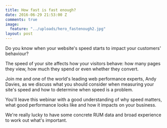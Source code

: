 ```yaml
---
title: How fast is fast enough?
date: 2016-06-29 21:53:00 Z
comments: true
image:
  feature: "../uploads/hero_fastenough2.jpg"
layout: post
---
```


Do you know when your website's speed starts to impact your customers' behaviour?

The speed of your site affects how your visitors behave: how many pages they view, how much they spend or even whether they convert.

Join me and one of the world's leading web performance experts, Andy Davies, as we discuss what you should consider when measuring your site's speed and how to determine when speed is a problem.

You'll leave this webinar with a good understanding of why speed matters, what good performance looks like and how it impacts on your business.

We're really lucky to have some concrete RUM data and broad experience to work out what's important.

<br/>

<script async class="speakerdeck-embed" data-id="ebcabd2299de462dbd6dbc47c6b8c7a3" data-ratio="1.77777777777778" src="//speakerdeck.com/assets/embed.js"></script>